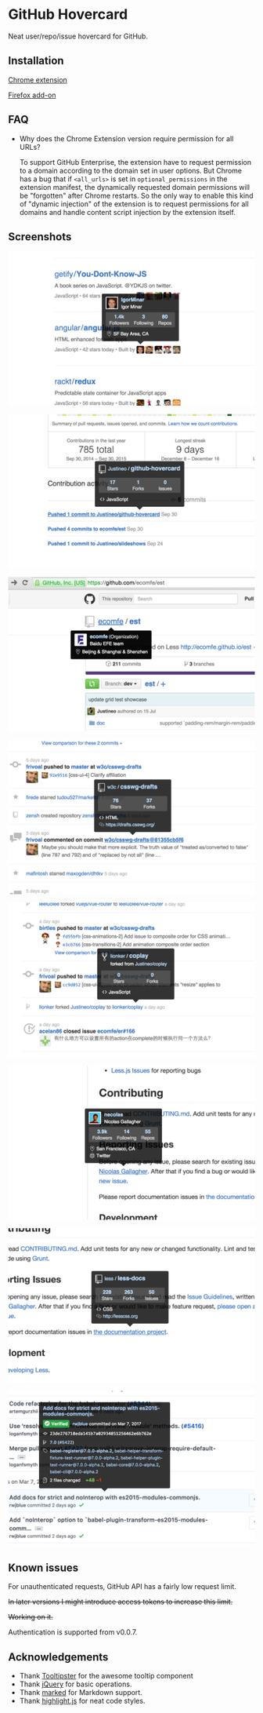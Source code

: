 # GitHub Hovercard

Neat user/repo/issue hovercard for GitHub.

## Installation

[Chrome extension](https://chrome.google.com/webstore/detail/github-hovercard/mmoahbbnojgkclgceahhakhnccimnplk)

[Firefox add-on](https://addons.mozilla.org/en-US/firefox/addon/github-hovercard/)

## FAQ

* Why does the Chrome Extension version require permission for all URLs?

    To support GitHub Enterprise, the extension have to request permission to a domain according to the domain set in user options. But Chrome has a bug that if `<all_urls>` is set in `optional_permissions` in the extension manifest, the dynamically requested domain permissions will be "forgotten" after Chrome restarts. So the only way to enable this kind of "dynamic injection" of the extension is to request permissions for all domains and handle content script injection by the extension itself.

## Screenshots

![Avatars in trending repos](screenshots/1.png)

![Repo names in activity messages](screenshots/2.png)

![Users/organizations in repo title](screenshots/3.png)

![Repo names in activity feed](screenshots/4.png)

![Forked repos](screenshots/5.png)

![User/organization links in any place](screenshots/6.png)

![Repo links in any place](screenshots/7.png)

![Issue in news feed](screenshots/8.png)

## Known issues

For unauthenticated requests, GitHub API has a fairly low request limit.

~~In later versions I might introduce access tokens to increase this limit.~~

~~Working on it.~~

Authentication is supported from v0.0.7.

## Acknowledgements

* Thank [Tooltipster](https://github.com/iamceege/tooltipster/) for the awesome tooltip component
* Thank [jQuery](https://github.com/jquery/jquery) for basic operations.
* Thank [marked](https://github.com/chjj/marked) for Markdown support.
* Thank [highlight.js](https://github.com/isagalaev/highlight.js) for neat code styles.

